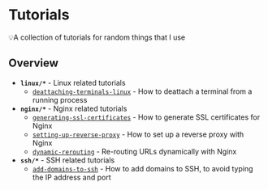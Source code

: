 # Tutorials
💡A collection of tutorials for random things that I use

## Overview

* **`linux/*`** - Linux related tutorials
    * [`deattaching-terminals-linux`](linux/deattaching-terminals-linux.md) - How to deattach a terminal from a running process
* **`nginx/*`** - Nginx related tutorials
    * [`generating-ssl-certificates`](nginx/generating-ssl-certificates.md) - How to generate SSL certificates for Nginx
    * [`setting-up-reverse-proxy`](nginx/setting-up-reverse-proxy.md) - How to set up a reverse proxy with Nginx
    * [`dynamic-rerouting`](nginx/dynamic-rerouting.md) - Re-routing URLs dynamically with Nginx
* **`ssh/*`** - SSH related tutorials
    * [`add-domains-to-ssh`](ssh/add-domains-to-ssh.md.md) - How to add domains to SSH, to avoid typing the IP address and port